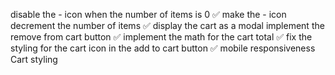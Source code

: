 disable the - icon when the number of items is 0 ✅
make the - icon decrement the number of items ✅
display the cart as a modal
implement the remove from cart button ✅
implement the math for the cart total ✅
fix the styling for the cart icon in the add to cart button ✅
mobile responsiveness
Cart styling
